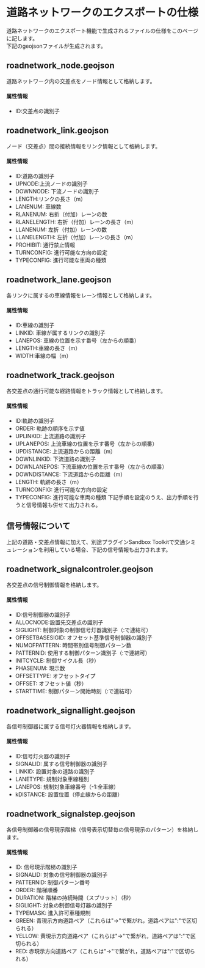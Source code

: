 # 道路ネットワークのエクスポートの仕様

道路ネットワークのエクスポート機能で生成されるファイルの仕様をこのページに記します。  
下記のgeojsonファイルが生成されます。

## roadnetwork_node.geojson
道路ネットワーク内の交差点をノード情報として格納します。

#### 属性情報
- ID:交差点の識別子

## roadnetwork_link.geojson
ノード（交差点）間の接続情報をリンク情報として格納します。

#### 属性情報
- ID:道路の識別子
- UPNODE:上流ノードの識別子
- DOWNNODE: 下流ノードの識別子
- LENGTH:リンクの長さ（m）
- LANENUM: 車線数
- RLANENUM: 右折（付加）レーンの数
- RLANELENGTH: 右折（付加）レーンの長さ（m）
- LLANENUM: 左折（付加）レーンの数
- LLANELENGTH: 左折（付加）レーンの長さ（m）
- PROHIBIT: 通行禁止情報
- TURNCONFIG: 進行可能な方向の設定
- TYPECONFIG: 進行可能な車両の種類

## roadnetwork_lane.geojson
各リンクに属するの車線情報をレーン情報として格納します。

#### 属性情報
- ID:車線の識別子
- LINKID: 車線が属するリンクの識別子
- LANEPOS: 車線の位置を示す番号（左からの順番）
- LENGTH:車線の長さ（m）
- WIDTH:車線の幅（m）


## roadnetwork_track.geojson
各交差点の通行可能な経路情報をトラック情報として格納します。

#### 属性情報
- ID:軌跡の識別子
- ORDER: 軌跡の順序を示す値
- UPLINKID: 上流道路の識別子
- UPLANEPOS: 上流車線の位置を示す番号（左からの順番）
- UPDISTANCE: 上流道路からの距離（m）
- DOWNLINKID: 下流道路の識別子
- DOWNLANEPOS: 下流車線の位置を示す番号（左からの順番）
- DOWNDISTANCE: 下流道路からの距離（m）
- LENGTH: 軌跡の長さ（m）
- TURNCONFIG: 進行可能な方向の設定
- TYPECONFIG: 進行可能な車両の種類
下記手順を設定のうえ、出力手順を行うと信号情報も併せて出力される。

## 信号情報について
上記の道路・交差点情報に加えて、別途プラグインSandbox Toolkitで交通シミュレーションを利用している場合、下記の信号情報も出力されます。


## roadnetwork_signalcontroler.geojson
各交差点の信号制御情報を格納します。

#### 属性情報
- ID:信号制御器の識別子
- ALLOCNODE:設置先交差点の識別子
- SIGLIGHT: 制御対象の制御信号灯器識別子（:で連結可）
- OFFSETBASESIGID: オフセット基準信号制御器の識別子
- NUMOFPATTERN: 時間帯別信号制御パターン数
- PATTERNID: 使用する制御パターン識別子（:で連結可）
- INITCYCLE: 制御サイクル長（秒）
- PHASENUM: 現示数
- OFFSETTYPE: オフセットタイプ
- OFFSET: オフセット値（秒）
- STARTTIME: 制御パターン開始時刻（:で連結可）

## roadnetwork_signallight.geojson
各信号制御器に属する信号灯火器情報を格納します。

#### 属性情報
- ID:信号灯火器の識別子
- SIGNALID: 属する信号制御器の識別子
- LINKID: 設置対象の道路の識別子
- LANETYPE: 規制対象車線種別
- LANEPOS: 規制対象車線番号（-1:全車線）
- kDISTANCE: 設置位置（停止線からの距離）

## roadnetwork_signalstep.geojson
各信号制御器の信号現示階梯（信号表示切替毎の信号現示のパターン）を格納します。

#### 属性情報
- ID: 信号現示階梯の識別子
- SIGNALID: 対象の信号制御器の識別子
- PATTERNID: 制御パターン番号
- ORDER: 階梯順番
- DURATION: 階梯の持続時間（スプリット）（秒）
- SIGLIGHT: 対象の制御信号灯器の識別子
- TYPEMASK: 進入許可車種規制
- GREEN: 青現示方向道路ペア（これらは"->"で繋がれ，道路ペアは":"で区切られる）
- YELLOW: 黄現示方向道路ペア（これらは"->"で繋がれ，道路ペアは":"で区切られる）
- RED: 赤現示方向道路ペア（これらは"->"で繋がれ，道路ペアは":"で区切られる） 

